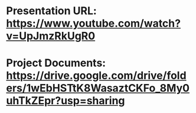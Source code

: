 # Presentation URL: https://www.youtube.com/watch?v=UpJmzRkUgR0
# Project Documents: https://drive.google.com/drive/folders/1wEbHSTtK8WasaztCKFo_8My0uhTkZEpr?usp=sharing
